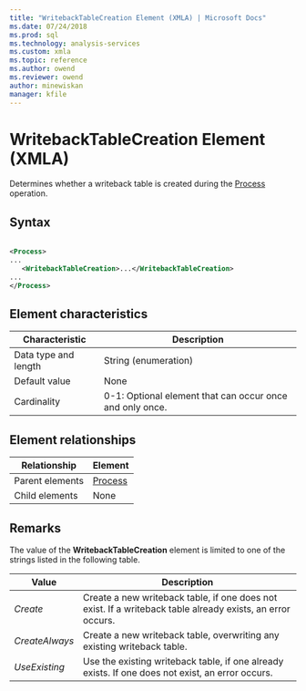 ```yaml
---
title: "WritebackTableCreation Element (XMLA) | Microsoft Docs"
ms.date: 07/24/2018
ms.prod: sql
ms.technology: analysis-services
ms.custom: xmla
ms.topic: reference
ms.author: owend
ms.reviewer: owend
author: minewiskan
manager: kfile
---
```

# WritebackTableCreation Element (XMLA)

  Determines whether a writeback table is created during the [Process](../xml-elements-commands/process-element-xmla.md) operation.  
  
## Syntax  
  
```xml  
  
<Process>  
...  
   <WritebackTableCreation>...</WritebackTableCreation>  
...  
</Process>  
```  
  
## Element characteristics  
  
|Characteristic|Description|  
|--------------------|-----------------|  
|Data type and length|String (enumeration)|  
|Default value|None|  
|Cardinality|0-1: Optional element that can occur once and only once.|  
  
## Element relationships  
  
|Relationship|Element|  
|------------------|-------------|  
|Parent elements|[Process](../xml-elements-commands/process-element-xmla.md)|  
|Child elements|None|  
  
## Remarks  

 The value of the **WritebackTableCreation** element is limited to one of the strings listed in the following table.  
  
|Value|Description|  
|-----------|-----------------|  
|*Create*|Create a new writeback table, if one does not exist. If a writeback table already exists, an error occurs.|  
|*CreateAlways*|Create a new writeback table, overwriting any existing writeback table.|  
|*UseExisting*|Use the existing writeback table, if one already exists. If one does not exist, an error occurs.|  